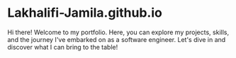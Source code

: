 # Lakhalifi-Jamila.github.io
Hi there! Welcome to my portfolio. Here, you can explore my projects, skills, and the journey I've embarked on as a software engineer. Let's dive in and discover what I can bring to the table!
